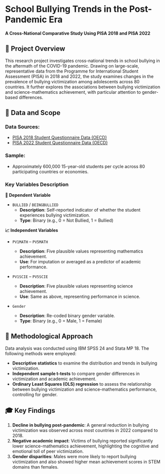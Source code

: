 # School Bullying Trends in the Post-Pandemic Era  
**A Cross-National Comparative Study Using PISA 2018 and PISA 2022**

## 🧭 Project Overview
This research project investigates cross-national trends in school bullying in the aftermath of the COVID-19 pandemic. Drawing on large-scale, representative data from the Programme for International Student Assessment (PISA) in 2018 and 2022, the study examines changes in the prevalence of bullying victimization among adolescents across 80 countries. It further explores the associations between bullying victimization and science-mathematics achievement, with particular attention to gender-based differences.


## 📂 Data and Scope
### Data Sources:  
  - [PISA 2018 Student Questionnaire Data (OECD)](https://www.oecd.org/pisa/data/2018database/)
  - [PISA 2022 Student Questionnaire Data (OECD)](https://www.oecd.org/pisa/data/2022database/)
    
### Sample: 
  - Approximately 600,000 15-year-old students per cycle across 80 participating countries or economies.
  
### Key Variables Description
**🎯 Dependent Variable**
- `BULLIED` / `BEINGBULLIED`  
  - **Description**: Self-reported indicator of whether the student experiences bullying victimization.  
  - **Type**: Binary (e.g., 0 = Not Bullied, 1 = Bullied)

**📈 Independent Variables** 
- `PV1MATH` – `PV5MATH`  
  - **Description**: Five plausible values representing mathematics achievement.  
  - **Use**: For imputation or averaged as a predictor of academic performance.

- `PV1SCIE` – `PV5SCIE`  
  - **Description**: Five plausible values representing science achievement.  
  - **Use**: Same as above, representing performance in science.

- `Gender`  
  - **Description**: Re-coded binary gender variable.  
  - **Type**: Binary (e.g., 0 = Male, 1 = Female)

## 🔬 Methodological Approach
Data analysis was conducted using IBM SPSS 24 and Stata MP 18. The following methods were employed:
- **Descriptive statistics** to examine the distribution and trends in bullying victimization.
- **Independent sample t-tests** to compare gender differences in victimization and academic achievement.
- **Ordinary Least Squares (OLS) regression** to assess the relationship between bullying victimization and science-mathematics performance, controlling for gender.

## 🎓 Key Findings
1. **Decline in bullying post-pandemic**: A general reduction in bullying victimization was observed across most countries in 2022 compared to 2018.
2. **Negative academic impact**: Victims of bullying reported significantly lower science-mathematics achievement, highlighting the cognitive and emotional toll of peer victimization.
3. **Gender disparities**: Males were more likely to report bullying victimization and also showed higher mean achievement scores in STEM domains than females.

